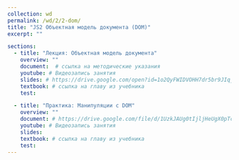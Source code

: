 ```yaml
---
collection: wd
permalink: /wd/2/2-dom/
title: "JS2 Объектная модель документа (DOM)"
excerpt: ""

sections:
  - title: "Лекция: Объектная модель документа" 
    overview: ""
    document:  # ссылка на методические указания
    youtube: # Видеозапись занятия
    slides: # https://drive.google.com/open?id=1o2QyFWIDVOHH7dr5br9JIq_aI_JBZyb2FPv3UWjMzlM
    textbook: # ссылка на главу из учебника
    test: 

  - title: "Практика: Манипуляции с DOM" 
    overview: ""
    document: # https://drive.google.com/file/d/1UzkJAUg0tIjljHeUgX0pTcKq0cu3JoWL/view?usp=sharing
    youtube: # Видеозапись занятия
    slides: 
    textbook: # ссылка на главу из учебника
    test: 
---
```

